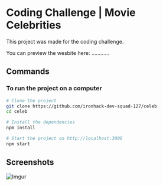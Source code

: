 # Coding Challenge | Movie Celebrities

This project was made  for the coding challenge.

You can preview the  wesbite here: ............

## Commands

### To run the project on a computer
```sh
# Clone the project
git clone https://github.com/ironhack-dev-squad-127/celeb
cd celeb

# Install the dependencies
npm install

# Start the project on http://localhost:3000
npm start
```


## Screenshots

![Imgur](https://i.imgur.com/JBXRwhS.png)